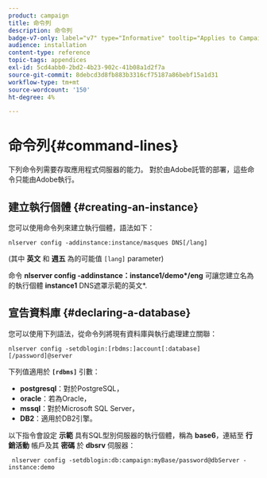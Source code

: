 ```yaml
---
product: campaign
title: 命令列
description: 命令列
badge-v7-only: label="v7" type="Informative" tooltip="Applies to Campaign Classic v7 only"
audience: installation
content-type: reference
topic-tags: appendices
exl-id: 5cd4abb0-2bd2-4b23-902c-41b08a1d2f7a
source-git-commit: 8debcd3d8fb883b3316cf75187a86bebf15a1d31
workflow-type: tm+mt
source-wordcount: '150'
ht-degree: 4%

---
```


# 命令列{#command-lines}



下列命令列需要存取應用程式伺服器的能力。 對於由Adobe託管的部署，這些命令只能由Adobe執行。

## 建立執行個體 {#creating-an-instance}

您可以使用命令列來建立執行個體，語法如下：

```
nlserver config -addinstance:instance/masques DNS[/lang]
```

(其中 **英文** 和 **週五** 為的可能值 `[lang]` parameter)

命令 **nlserver config -addinstance：instance1/demo&#42;/eng** 可讓您建立名為的執行個體 **instance1** DNS遮罩示範的英文&#42;.

## 宣告資料庫 {#declaring-a-database}

您可以使用下列語法，從命令列將現有資料庫與執行處理建立關聯：

```
nlserver config -setdblogin:[rbdms:]account[:database][/password]@server
```

下列值適用於 **`[rdbms]`** 引數：

* **postgresql**：對於PostgreSQL，
* **oracle**：若為Oracle，
* **mssql**：對於Microsoft SQL Server，
* **DB2**：適用於DB2引擎。

以下指令會設定 **示範** 具有SQL型別伺服器的執行個體，稱為 **base6**，連結至 **行銷活動** 帳戶及其 **密碼** 於 **dbsrv** 伺服器：

```
 nlserver config -setdblogin:db:campaign:myBase/password@dbServer -instance:demo
```
